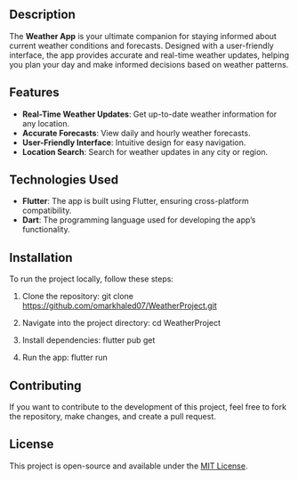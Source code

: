 ## Description
The **Weather App** is your ultimate companion for staying informed about current weather conditions and forecasts. Designed with a user-friendly interface, the app provides accurate and real-time weather updates, helping you plan your day and make informed decisions based on weather patterns.

## Features
- **Real-Time Weather Updates**: Get up-to-date weather information for any location.
- **Accurate Forecasts**: View daily and hourly weather forecasts.
- **User-Friendly Interface**: Intuitive design for easy navigation.
- **Location Search**: Search for weather updates in any city or region.

## Technologies Used
- **Flutter**: The app is built using Flutter, ensuring cross-platform compatibility.
- **Dart**: The programming language used for developing the app’s functionality.

## Installation

To run the project locally, follow these steps:

1. Clone the repository:
   git clone https://github.com/omarkhaled07/WeatherProject.git

2. Navigate into the project directory:
   cd WeatherProject

3. Install dependencies:
   flutter pub get

4. Run the app:
   flutter run

## Contributing

If you want to contribute to the development of this project, feel free to fork the repository, make changes, and create a pull request.

## License

This project is open-source and available under the [MIT License](LICENSE).
